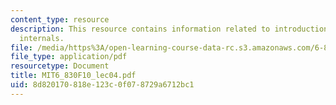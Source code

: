 ```yaml
---
content_type: resource
description: This resource contains information related to introduction to database
  internals.
file: /media/https%3A/open-learning-course-data-rc.s3.amazonaws.com/6-830-database-systems-fall-2010/8d820170818e123c0f078729a6712bc1_MIT6_830F10_lec04.pdf
file_type: application/pdf
resourcetype: Document
title: MIT6_830F10_lec04.pdf
uid: 8d820170-818e-123c-0f07-8729a6712bc1
---
```

